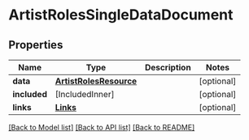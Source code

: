 # ArtistRolesSingleDataDocument

## Properties
Name | Type | Description | Notes
------------ | ------------- | ------------- | -------------
**data** | [**ArtistRolesResource**](ArtistRolesResource.md) |  | [optional] 
**included** | [IncludedInner] |  | [optional] 
**links** | [**Links**](Links.md) |  | [optional] 

[[Back to Model list]](../README.md#documentation-for-models) [[Back to API list]](../README.md#documentation-for-api-endpoints) [[Back to README]](../README.md)


